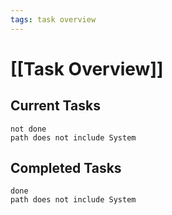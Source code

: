 ```yaml
---
tags: task overview
---
```


# [[Task Overview]]

## Current Tasks

```tasks
not done
path does not include System
```

## Completed Tasks

```tasks
done
path does not include System
```
